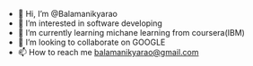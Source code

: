 - 👋 Hi, I’m @Balamanikyarao
- 👀 I’m interested in software developing
- 🌱 I’m currently learning michane learning from coursera(IBM)
- 💞️ I’m looking to collaborate on GOOGLE
- 📫 How to reach me balamanikyarao@gmail.com

<!---
Balamanikyarao/Balamanikyarao is a ✨ special ✨ repository because its `README.md` (this file) appears on your GitHub profile.
You can click the Preview link to take a look at your changes.
--->
